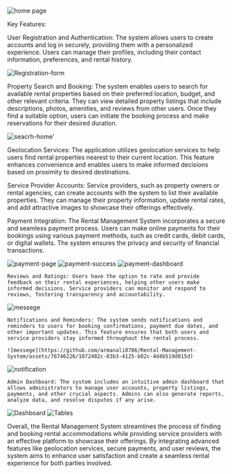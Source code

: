 

![home page ](https://github.com/armanali0786/Rental-Management-System/assets/76746226/f39a190d-bd88-47b0-9c8d-4aff65a6b611)


Key Features:

User Registration and Authentication: The system allows users to create accounts and log in securely, providing them with a personalized experience. Users can manage their profiles, including their contact information, preferences, and rental history.

![Registration-form](https://github.com/armanali0786/Rental-Management-System/assets/76746226/62e516ef-223d-4e03-b7a1-97862d3d7a72)




Property Search and Booking: The system enables users to search for available rental properties based on their preferred location, budget, and other relevant criteria. They can view detailed property listings that include descriptions, photos, amenities, and reviews from other users. Once they find a suitable option, users can initiate the booking process and make reservations for their desired duration.


![seacrh-home'](https://github.com/armanali0786/Rental-Management-System/assets/76746226/03add9c6-7524-4785-8f79-4adecc691505)


Geolocation Services: The application utilizes geolocation services to help users find rental properties nearest to their current location. This feature enhances convenience and enables users to make informed decisions based on proximity to desired destinations.

Service Provider Accounts: Service providers, such as property owners or rental agencies, can create accounts with the system to list their available properties. They can manage their property information, update rental rates, and add attractive images to showcase their offerings effectively.


Payment Integration: The Rental Management System incorporates a secure and seamless payment process. Users can make online payments for their bookings using various payment methods, such as credit cards, debit cards, or digital wallets. The system ensures the privacy and security of financial transactions.


 ![payment-page](https://github.com/armanali0786/Rental-Management-System/assets/76746226/cf185144-aef5-4065-b6cd-95e20e7419f2)
![payment-success](https://github.com/armanali0786/Rental-Management-System/assets/76746226/8d6bdf8f-d520-4903-b333-70aa4a0bdf88)
![payment-dashboard](https://github.com/armanali0786/Rental-Management-System/assets/76746226/9d7f57d3-012b-4ed8-ab79-eea46d5ef512)


    Reviews and Ratings: Users have the option to rate and provide feedback on their rental experiences, helping other users make informed decisions. Service providers can monitor and respond to reviews, fostering transparency and accountability.

![messege](https://github.com/armanali0786/Rental-Management-System/assets/76746226/d18da3fd-b9c3-4cff-811a-6f1fc313db25)


    Notifications and Reminders: The system sends notifications and reminders to users for booking confirmations, payment due dates, and other important updates. This feature ensures that both users and service providers stay informed throughout the rental process.
    
    ![messege](https://github.com/armanali0786/Rental-Management-System/assets/76746226/1072482c-83b3-4125-b02c-4d4b519d015d)



![notification](https://github.com/armanali0786/Rental-Management-System/assets/76746226/8de67a4d-355e-4092-8903-20aef7b5f9a9)


    Admin Dashboard: The system includes an intuitive admin dashboard that allows administrators to manage user accounts, property listings, payments, and other crucial aspects. Admins can also generate reports, analyze data, and resolve disputes if any arise.
    
    
  ![Dashboard](https://github.com/armanali0786/Rental-Management-System/assets/76746226/cbdd8fe3-316d-4f1b-a0e2-e449b07e2782)
![Tables](https://github.com/armanali0786/Rental-Management-System/assets/76746226/969e9474-1a54-4899-8a9d-1cd8ab7c893e)

    

Overall, the Rental Management System streamlines the process of finding and booking rental accommodations while providing service providers with an effective platform to showcase their offerings. By integrating advanced features like geolocation services, secure payments, and user reviews, the system aims to enhance user satisfaction and create a seamless rental experience for both parties involved.







